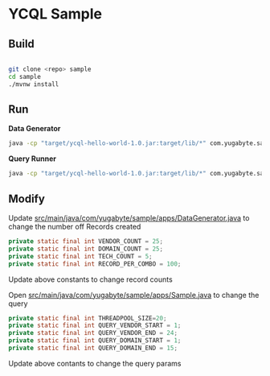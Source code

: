 # YCQL Sample


## Build

```bash

git clone <repo> sample
cd sample
./mvnw install

```

## Run

**Data Generator**

```bash
java -cp "target/ycql-hello-world-1.0.jar:target/lib/*" com.yugabyte.sample.apps.DataGenerator

```


**Query Runner**

```bash
java -cp "target/ycql-hello-world-1.0.jar:target/lib/*" com.yugabyte.sample.apps.Sample

```



## Modify

Update [src/main/java/com/yugabyte/sample/apps/DataGenerator.java](src/main/java/com/yugabyte/sample/apps/DataGenerator.java) to change the number off Records created


```java
private static final int VENDOR_COUNT = 25;
private static final int DOMAIN_COUNT = 25;
private static final int TECH_COUNT = 5;
private static final int RECORD_PER_COMBO = 100;
```

Update above constants to change record counts


Open [src/main/java/com/yugabyte/sample/apps/Sample.java](src/main/java/com/yugabyte/sample/apps/Sample.java) to change the query

```java
private static final int THREADPOOL_SIZE=20;
private static final int QUERY_VENDOR_START = 1;
private static final int QUERY_VENDOR_END = 24;
private static final int QUERY_DOMAIN_START = 1;
private static final int QUERY_DOMAIN_END = 15;

```
Update above contants to change the query params
